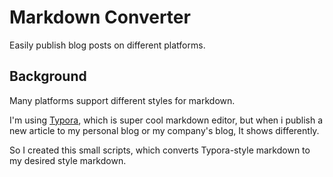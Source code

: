 # Markdown Converter

Easily publish blog posts on different platforms.



## Background

Many platforms support different styles for markdown.

I'm using [Typora](https://typora.io/), which is super cool markdown editor, but when i publish a new article to my personal blog or my company's blog, It shows differently.

So I created this small scripts, which converts Typora-style markdown to my desired style markdown.

